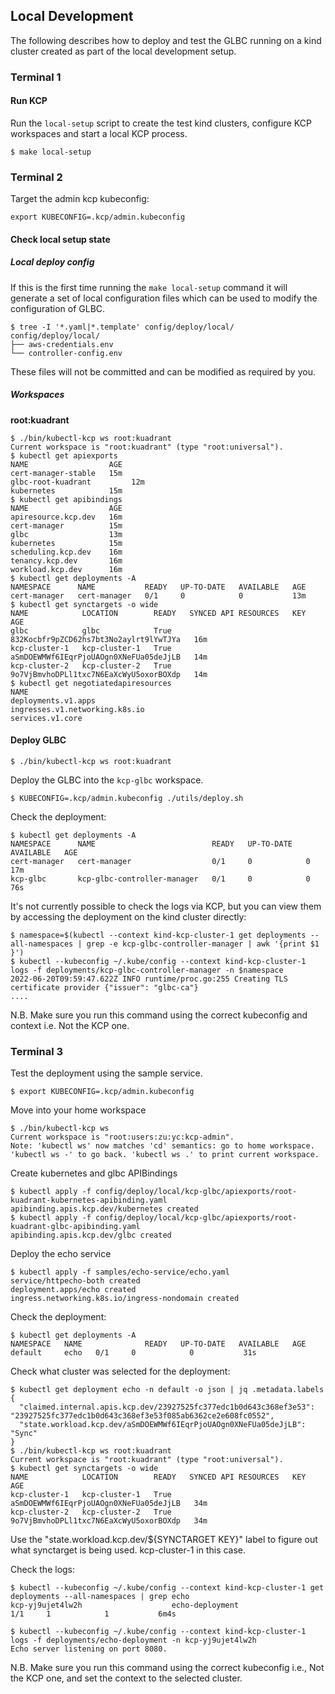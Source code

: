 ## Local Development

The following describes how to deploy and test the GLBC running on a kind cluster created as part of the local development setup.

### Terminal 1

#### Run KCP

Run the `local-setup` script to create the test kind clusters, configure KCP workspaces and start a local KCP process.

```shell
$ make local-setup
```

### Terminal 2

Target the admin kcp kubeconfig:

```shell
export KUBECONFIG=.kcp/admin.kubeconfig
```

#### Check local setup state

##### Local deploy config

If this is the first time running the `make local-setup` command it will generate a set of local configuration files which
can be used to modify the configuration of GLBC.

```shell
$ tree -I '*.yaml|*.template' config/deploy/local/
config/deploy/local/
├── aws-credentials.env
└── controller-config.env
```

These files will not be committed and can be modified as required by you.

##### Workspaces

**root:kuadrant**

```shell
$ ./bin/kubectl-kcp ws root:kuadrant
Current workspace is "root:kuadrant" (type "root:universal").
$ kubectl get apiexports
NAME                  AGE
cert-manager-stable   15m
glbc-root-kuadrant         12m
kubernetes            15m
$ kubectl get apibindings
NAME                  AGE
apiresource.kcp.dev   16m
cert-manager          15m
glbc                  13m
kubernetes            15m
scheduling.kcp.dev    16m
tenancy.kcp.dev       16m
workload.kcp.dev      16m
$ kubectl get deployments -A
NAMESPACE      NAME           READY   UP-TO-DATE   AVAILABLE   AGE
cert-manager   cert-manager   0/1     0            0           13m
$ kubectl get synctargets -o wide
NAME            LOCATION        READY   SYNCED API RESOURCES   KEY                                      AGE
glbc            glbc            True                           832Kocbfr9pZCD62hs7bt3No2aylrt9lYwTJYa   16m
kcp-cluster-1   kcp-cluster-1   True                           aSmDOEWMWf6IEqrPjoUAOgn0XNeFUa05deJjLB   14m
kcp-cluster-2   kcp-cluster-2   True                           9o7VjBmvhoDPLl1txc7N6EaXcWyU5oxorBOXdp   14m
$ kubectl get negotiatedapiresources
NAME
deployments.v1.apps
ingresses.v1.networking.k8s.io
services.v1.core
```

#### Deploy GLBC

```shell
$ ./bin/kubectl-kcp ws root:kuadrant
````

Deploy the GLBC into the `kcp-glbc` workspace.

```shell
$ KUBECONFIG=.kcp/admin.kubeconfig ./utils/deploy.sh
```

Check the deployment:
```shell
$ kubectl get deployments -A
NAMESPACE      NAME                          READY   UP-TO-DATE   AVAILABLE   AGE
cert-manager   cert-manager                  0/1     0            0           17m
kcp-glbc       kcp-glbc-controller-manager   0/1     0            0           76s
```

It's not currently possible to check the logs via KCP, but you can view them by accessing the deployment on the kind cluster directly: 

```shell
$ namespace=$(kubectl --context kind-kcp-cluster-1 get deployments --all-namespaces | grep -e kcp-glbc-controller-manager | awk '{print $1 }')
$ kubectl --kubeconfig ~/.kube/config --context kind-kcp-cluster-1 logs -f deployments/kcp-glbc-controller-manager -n $namespace               
2022-06-20T09:59:47.622Z INFO runtime/proc.go:255 Creating TLS certificate provider {"issuer": "glbc-ca"}
....
```
N.B. Make sure you run this command using the correct kubeconfig and context i.e. Not the KCP one.

### Terminal 3

Test the deployment using the sample service.

```shell
$ export KUBECONFIG=.kcp/admin.kubeconfig
````

Move into your home workspace
```shell
$ ./bin/kubectl-kcp ws
Current workspace is "root:users:zu:yc:kcp-admin".
Note: 'kubectl ws' now matches 'cd' semantics: go to home workspace. 'kubectl ws -' to go back. 'kubectl ws .' to print current workspace.
```

Create kubernetes and glbc APIBindings
```shell
$ kubectl apply -f config/deploy/local/kcp-glbc/apiexports/root-kuadrant-kubernetes-apibinding.yaml
apibinding.apis.kcp.dev/kubernetes created
$ kubectl apply -f config/deploy/local/kcp-glbc/apiexports/root-kuadrant-glbc-apibinding.yaml 
apibinding.apis.kcp.dev/glbc created
```

Deploy the echo service

```shell
$ kubectl apply -f samples/echo-service/echo.yaml
service/httpecho-both created
deployment.apps/echo created
ingress.networking.k8s.io/ingress-nondomain created
```

Check the deployment:
```shell
$ kubectl get deployments -A
NAMESPACE   NAME              READY   UP-TO-DATE   AVAILABLE   AGE
default     echo   0/1     0            0           31s
```

Check what cluster was selected for the deployment:

```shell
$ kubectl get deployment echo -n default -o json | jq .metadata.labels
{
  "claimed.internal.apis.kcp.dev/23927525fc377edc1b0d643c368ef3e53": "23927525fc377edc1b0d643c368ef3e53f085ab6362ce2e608fc0552",
  "state.workload.kcp.dev/aSmDOEWMWf6IEqrPjoUAOgn0XNeFUa05deJjLB": "Sync"
}
$ ./bin/kubectl-kcp ws root:kuadrant
Current workspace is "root:kuadrant" (type "root:universal").
$ kubectl get synctargets -o wide
NAME            LOCATION        READY   SYNCED API RESOURCES   KEY                                      AGE
kcp-cluster-1   kcp-cluster-1   True                           aSmDOEWMWf6IEqrPjoUAOgn0XNeFUa05deJjLB   34m
kcp-cluster-2   kcp-cluster-2   True                           9o7VjBmvhoDPLl1txc7N6EaXcWyU5oxorBOXdp   34m
```

Use the "state.workload.kcp.dev/${SYNCTARGET KEY}" label to figure out what synctarget is being used. kcp-cluster-1 in this case.

Check the logs:

```shell
$ kubectl --kubeconfig ~/.kube/config --context kind-kcp-cluster-1 get deployments --all-namespaces | grep echo
kcp-yj9ujet4lw2h                    echo-deployment                     1/1     1            1           6m4s
```

```shell
$ kubectl --kubeconfig ~/.kube/config --context kind-kcp-cluster-1 logs -f deployments/echo-deployment -n kcp-yj9ujet4lw2h
Echo server listening on port 8080.
```
N.B. Make sure you run this command using the correct kubeconfig i.e., Not the KCP one, and set the context to the selected cluster.

